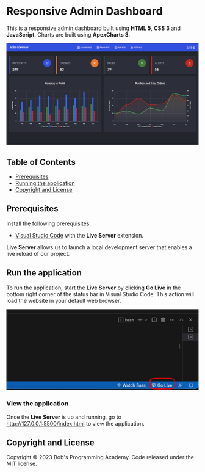 # Responsive Admin Dashboard

This is a responsive admin dashboard built using **HTML 5**, **CSS 3** and **JavaScript**. Charts are built using **ApexCharts 3**.

![plot](https://github.com/BobsProgrammingAcademy/admin-dashboard/blob/master/images/large.png?raw=true)

## Table of Contents 
- [Prerequisites](#prerequisites)
- [Running the application](#run-the-application)
- [Copyright and License](#copyright-and-license)

## Prerequisites

Install the following prerequisites:

* [Visual Studio Code](https://code.visualstudio.com/download) with the **Live Server** extension.

**Live Server** allows us to launch a local development server that enables a live reload of our project.


## Run the application

To run the application, start the **Live Server** by clicking **Go Live** in the bottom right corner of the status bar in Visual Studio Code. This action will load the website in your default web browser. 

![plot](https://github.com/BobsProgrammingAcademy/admin-dashboard/blob/master/images/vscode.png?raw=true)

### View the application

Once the **Live Server** is up and running, go to http://127.0.0.1:5500/index.html to view the application.

## Copyright and License

Copyright © 2023 Bob's Programming Academy. Code released under the MIT license.
